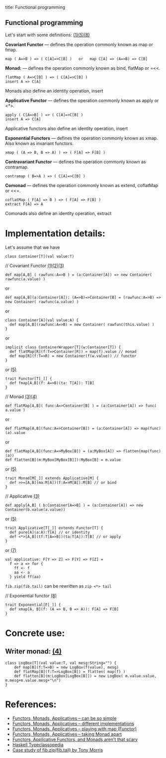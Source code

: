 title: Functional programming

## Functional programming

Let's start with some definitions: [(1)][1][(5)][5][(8)][8]

**Covariant Functor** — defines the operation commonly known as map or fmap.

    map ( A=>B ) => ( C[A]=>C[B] )   or   map C[A] => (A=>B) => C[B]

**Monad:** — defines the operation commonly known as bind, flatMap or =<<.

    flatMap ( A=>C[B] ) => ( C[A]=>C[B] )
    insert A => C[A]

Monads also define an identity operation, insert

**Applicative Functor** — defines the operation commonly known as apply or <*>.

    apply ( C[A=>B] ) => ( C[A]=>C[B] )
    insert A => C[A]

Applicative functors also define an identity operation, insert

**Exponential Functors** — defines the operation commonly known as xmap. Also known as invariant functors.

    xmap ( (A => B, B => A) ) => ( F[A] => F[B] )

**Contravariant Functor** — defines the operation commonly known as contramap.

    contramap ( B=>A ) => ( C[A]=>C[B] )

**Comonad** — defines the operation commonly known as extend, coflatMap or <<=.

    coflatMap ( F[A] => B ) => ( F[A] => F[B] )
    extract F[A] => A

Comonads also define an identity operation, extract

Implementation details:
=======================

Let's assume that we have

    class Container[T](val value:T)

// Covariant Functor [(1)][1][(2)][2][(3)][3]

    def map[A,B] ( rawfunc:A=>B ) = (a:Container[A]) => new Container( rawfunc(a.value) )

or

    def map[A,B](a:Container[A]): (A=>B)=>Container[B] = (rawfunc:A=>B) => new Container( rawfunc(a.value) )

or

    class Container[A](val value:A) {
      def map[A,B](rawfunc:A=>B) = new Container( rawfunc(this.value) )
    }

or

    implicit class ContainerWrapper[T](w:Container[T]) {
      def flatMap[R](f:T=>Container[R]) = map(f).value // monad
      def map[R](f:T=>R) = new Container(f(w.value)) // functor
    }

or [(5)][5]

    trait Functor[T[_]] {
      def fmap[A,B](f: A=>B)(ta: T[A]): T[B]
    }

// Monad [(3)][3][(4)][4]

    def flatMap[A,B]( func:A=>Container[B] ) = (a:Container[A]) => func( a.value )

or 

    def flatMap[A,B](func:A=>Container[B]) = (a:Container[A]) => map(func)(a).value

or 

    def flatMap[A,B](func:A=>MyBox[B]) = (a:MyBox[A]) => flatten(map(func)(a))
    def flatten[B](m:MyBox[MyBox[B]]):MyBox[B] = m.value

or [(5)][5]

    trait Monad[M[_]] extends Applicative[M] {
      def >>=[A,B](ma:M[A])(f:A=>M[B]):M[B] // or bind
    }

// Applicative [(3)][3]

    def apply[A,B] ( b:Container[A=>B] ) = (a:Container[A]) => new Container(b.value(a.value))

or [(5)][5]

    trait Applicative[T[_]] extends Functor[T] {
      def pure[A](a:A):T[A] // or identity
      def <*>[A,B](tf:T[A=>B])(ta:T[A]):T[B] // or apply
    }

or [(7)][7]

    val applicative: F[Y => Z] => F[Y] => F[Z] =
      f => a => for {
        ff <- f
        aa <- a
      } yield ff(aa)

`fib.zip(fib.tail)` can be rewritten as `zip <*> tail`

// Exponential functor [(8)][8]

    trait Exponential[F[_]] {
      def xmap[A, B](f: (A => B, B => A)): F[A] => F[B]
    }

Concrete use:
=============

Writer monad: [(4)][4]
-------------

    class LogBox[T](val value:T, val mesg:String="") {
        def map[B](f:T=>B) = new LogBox(f(value), mesg)
        def flatMap[B](f:T=>LogBox[B]) = flatten( map(f) )
        def flatten[B](m:LogBox[LogBox[B]]) = new LogBox( m.value.value, m.mesg+m.value.mesg+"\n")
    }
 

References:
===========

* [Functors, Monads, Applicatives – can be so simple][1]
* [Functors, Monads, Applicatives – different implementations][2]
* [Functors, Monads, Applicatives – playing with map (Functor)][3]
* [Functors, Monads, Applicatives – taking Monad apart][4]
* [Functors, Applicative Functors, and Monads aren't that scary][5]
* [Haskell Typeclassopedia][6]
* [Case study of fib.zip(fib.tail) by Tony Morris][7]

[1]: http://thedet.wordpress.com/2012/04/28/functors-monads-applicatives-can-be-so-simple/ "Functors, Monads, Applicatives – can be so simple"

[2]: http://thedet.wordpress.com/2012/05/04/functors-monads-applicatives-different-implementations/ "Functors, Monads, Applicatives – different implementations"

[3]: http://thedet.wordpress.com/2012/05/20/functors-monads-applicatives-playing-with-map-functor/ "Functors, Monads, Applicatives – playing with map (Functor)"

[4]: http://thedet.wordpress.com/2013/01/21/functors-monads-applicatives-taking-monad-apart-draft/ "Functors, Monads, Applicatives – taking Monad apart"

[5]: http://gabrielsw.blogspot.de/2011/08/functors-applicative-functors-and.html "Functors, Applicative Functors, and Monads aren't that scary"

[6]: http://www.haskell.org/wikiupload/e/e9/Typeclassopedia.pdf "Haskell Typeclassopedia"

[7]: https://groups.google.com/forum/#!msg/scala-user/uh5w6N2eAHY/3Shf1295VpYJ "Case study of fib.zip(fib.tail) by Tony Morris"

[8]: http://blog.tmorris.net/posts/functors-and-things-using-scala/index.html "Functors and things using Scala"
